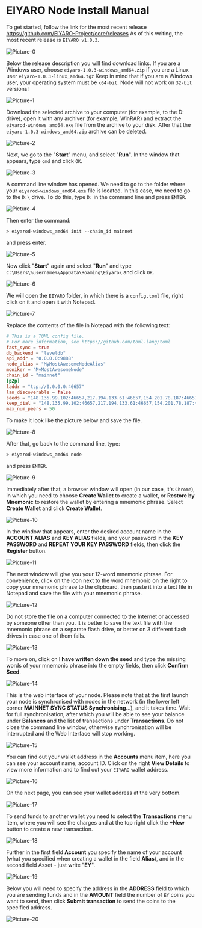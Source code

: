 # EIYARO Node Install Manual

To get started, follow the link for the most recent release https://github.com/EIYARO-Project/core/releases
As of this writing, the most recent release is `EIYARO v1.0.3`.

![Picture-0](images/PICTURE-0.png)

Below the release description you will find download links. If you are a Windows user, choose `eiyaro-1.0.3-windows_amd64.zip` if you are a Linux user `eiyaro-1.0.3-linux_amd64.tgz` Keep in mind that if you are a Windows user, your operating system must be `x64-bit`. Node will not work on `32-bit` versions!

![Picture-1](images/PICTURE-1.png)

Download the selected archive to your computer (for example, to the D: drive), open it with any archiver (for example, WinRAR) and extract the `eiyarod-windows_amd64.exe` file from the archive to your disk. After that the `eiyaro-1.0.3-windows_amd64.zip` archive can be deleted.

![Picture-2](images/PICTURE-2.png)

Next, we go to the "**Start**" menu, and select "**Run**". In the window that appears, type `cmd` and click `OK`.

![Picture-3](images/PICTURE-3.png)

A command line window has opened. We need to go to the folder where your `eiyarod-windows_amd64.exe` file is located. In this case, we need to go to the `D:\` drive. To do this, type `D:` in the command line and press `ENTER`.

![Picture-4](images/PICTURE-4.png)

Then enter the command:
```console
> eiyarod-windows_amd64 init --chain_id mainnet 
```
and press enter.

![Picture-5](images/PICTURE-5.png)

Now click "**Start**" again and select "**Run**" and type `C:\Users\%username%\AppData\Roaming\Eiyaro\` and click `OK`.

![Picture-6](images/PICTURE-6.png)

We will open the `EIYARO` folder, in which there is a `config.toml` file, right click on it and open it with Notepad.

![Picture-7](images/PICTURE-7.png)

Replace the contents of the file in Notepad with the following text:

```toml
# This is a TOML config file.
# For more information, see https://github.com/toml-lang/toml
fast_sync = true
db_backend = "leveldb"
api_addr = "0.0.0.0:9888"
node_alias = "MyMostAwesomeNodeAlias"
moniker = "MyMostAwesomeNode"
chain_id = "mainnet"
[p2p]
laddr = "tcp://0.0.0.0:46657"
lan_discoverable = false
seeds = "148.135.99.102:46657,217.194.133.61:46657,154.201.78.187:46657,103.115.46.201:46657,154.44.8.62:46657,24.233.3.133:46657,27.25.156.254:46657"
keep_dial = "148.135.99.102:46657,217.194.133.61:46657,154.201.78.187:46657,103.115.46.201:46657,154.44.8.62:46657,24.233.3.133:46657,27.25.156.254:46657"
max_num_peers = 50
```

To make it look like the picture below and save the file.

![Picture-8](images/PICTURE-8.png)

After that, go back to the command line, type:
```console
> eiyarod-windows_amd64 node
```
and press `ENTER`.

![Picture-9](images/PICTURE-9.png)

Immediately after that, a browser window will open (in our case, it's `Chrome`), in which you need to choose **Create Wallet** to create a wallet, or **Restore by Mnemonic** to restore the wallet by entering a mnemonic phrase. Select **Create Wallet** and click **Create Wallet**.

![Picture-10](images/PICTURE-10.png)

In the window that appears, enter the desired account name in the **ACCOUNT ALIAS** and **KEY ALIAS** fields, and your password in the **KEY PASSWORD** and **REPEAT YOUR KEY PASSWORD** fields, then click the **Register** button.

![Picture-11](images/PICTURE-11.png)

The next window will give you your 12-word mnemonic phrase. For convenience, click on the icon next to the word mnemonic on the right to copy your mnemonic phrase to the clipboard, then paste it into a text file in Notepad and save the file with your mnemonic phrase.

![Picture-12](images/PICTURE-12.png)

Do not store the file on a computer connected to the Internet or accessed by someone other than you. It is better to save the text file with the mnemonic phrase on a separate flash drive, or better on 3 different flash drives in case one of them fails.

![Picture-13](images/PICTURE-13.png)

To move on, click on **I have written down the seed** and type the missing words of your mnemonic phrase into the empty fields, then click **Confirm Seed**.

![Picture-14](images/PICTURE-14.png)

This is the web interface of your node. Please note that at the first launch your node is synchronised with nodes in the network (in the lower left corner **MAINNET SYNC STATUS Synchronising**...), and it takes time. Wait for full synchronisation, after which you will be able to see your balance under **Balances** and the list of transactions under **Transactions**. Do not close the command line window, otherwise synchronisation will be interrupted and the Web Interface will stop working.

![Picture-15](images/PICTURE-15.png)

You can find out your wallet address in the **Accounts** menu item, here you can see your account name, account ID. Click on the right **View Details** to view more information and to find out your `EIYARO` wallet address.

![Picture-16](images/PICTURE-16.png)

On the next page, you can see your wallet address at the very bottom.

![Picture-17](images/PICTURE-17.png)

To send funds to another wallet you need to select the **Transactions** menu item, where you will see the charges and at the top right click the **+New** button to create a new transaction.

![Picture-18](images/PICTURE-18.jpg)

Further in the first field **Account** you specify the name of your account (what you specified when creating a wallet in the field **Alias**), and in the second field Asset - just write "**EY**".

![Picture-19](images/PICTURE-19.jpg)

Below you will need to specify the address in the **ADDRESS** field to which you are sending funds and in the **AMOUNT** field the number of `EY` coins you want to send, then click **Submit transaction** to send the coins to the specified address.

![Picture-20](images/PICTURE-20.jpg)
